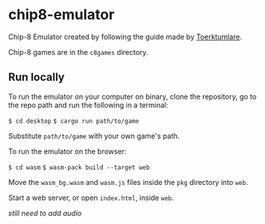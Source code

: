 # chip8-emulator
Chip-8 Emulator created by following the guide made by [Toerktumlare](https://github.com/Toerktumlare/chip8-emulator).

Chip-8 games are in the `c8games` directory.

## Run locally
To run the emulator on your computer on binary, clone the repository, go to the repo path and run the following in a terminal:

`$ cd desktop`
`$ cargo run path/to/game`

Substitute `path/to/game` with your own game's path.

To run the emulator on the browser:

`$ cd wasm`
`$ wasm-pack build --target web`

Move the `wasm_bg.wasm` and `wasm.js` files inside the `pkg` directory into `web`.

Start a web server, or open `index.html`, inside `web`.

*still need to add audio*